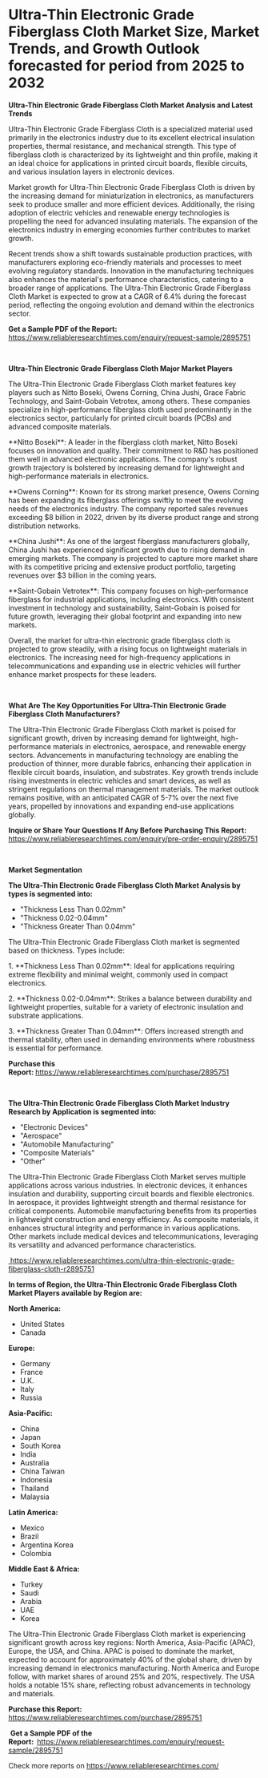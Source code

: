 <p><h1>Ultra-Thin Electronic Grade Fiberglass Cloth Market Size, Market Trends, and Growth Outlook forecasted for period from 2025 to 2032</h1></p><p><strong>Ultra-Thin Electronic Grade Fiberglass Cloth Market Analysis and Latest Trends</strong></p>
<p><p>Ultra-Thin Electronic Grade Fiberglass Cloth is a specialized material used primarily in the electronics industry due to its excellent electrical insulation properties, thermal resistance, and mechanical strength. This type of fiberglass cloth is characterized by its lightweight and thin profile, making it an ideal choice for applications in printed circuit boards, flexible circuits, and various insulation layers in electronic devices.</p><p>Market growth for Ultra-Thin Electronic Grade Fiberglass Cloth is driven by the increasing demand for miniaturization in electronics, as manufacturers seek to produce smaller and more efficient devices. Additionally, the rising adoption of electric vehicles and renewable energy technologies is propelling the need for advanced insulating materials. The expansion of the electronics industry in emerging economies further contributes to market growth.</p><p>Recent trends show a shift towards sustainable production practices, with manufacturers exploring eco-friendly materials and processes to meet evolving regulatory standards. Innovation in the manufacturing techniques also enhances the material's performance characteristics, catering to a broader range of applications. The Ultra-Thin Electronic Grade Fiberglass Cloth Market is expected to grow at a CAGR of 6.4% during the forecast period, reflecting the ongoing evolution and demand within the electronics sector.</p></p>
<p><strong>Get a Sample PDF of the Report:&nbsp;</strong> <a href="https://www.reliableresearchtimes.com/enquiry/request-sample/2895751?utm_campaign=3028&utm_medium=2&utm_source=Github&utm_content=ia&utm_term=15032025&utm_id=ultra-thin-electronic-grade-fiberglass-cloth">https://www.reliableresearchtimes.com/enquiry/request-sample/2895751</a></p>
<p>&nbsp;</p>
<p><strong>Ultra-Thin Electronic Grade Fiberglass Cloth Major Market Players</strong></p>
<p><p>The Ultra-Thin Electronic Grade Fiberglass Cloth market features key players such as Nitto Boseki, Owens Corning, China Jushi, Grace Fabric Technology, and Saint-Gobain Vetrotex, among others. These companies specialize in high-performance fiberglass cloth used predominantly in the electronics sector, particularly for printed circuit boards (PCBs) and advanced composite materials.</p><p>**Nitto Boseki**: A leader in the fiberglass cloth market, Nitto Boseki focuses on innovation and quality. Their commitment to R&D has positioned them well in advanced electronic applications. The company's robust growth trajectory is bolstered by increasing demand for lightweight and high-performance materials in electronics.</p><p>**Owens Corning**: Known for its strong market presence, Owens Corning has been expanding its fiberglass offerings swiftly to meet the evolving needs of the electronics industry. The company reported sales revenues exceeding $8 billion in 2022, driven by its diverse product range and strong distribution networks.</p><p>**China Jushi**: As one of the largest fiberglass manufacturers globally, China Jushi has experienced significant growth due to rising demand in emerging markets. The company is projected to capture more market share with its competitive pricing and extensive product portfolio, targeting revenues over $3 billion in the coming years.</p><p>**Saint-Gobain Vetrotex**: This company focuses on high-performance fiberglass for industrial applications, including electronics. With consistent investment in technology and sustainability, Saint-Gobain is poised for future growth, leveraging their global footprint and expanding into new markets.</p><p>Overall, the market for ultra-thin electronic grade fiberglass cloth is projected to grow steadily, with a rising focus on lightweight materials in electronics. The increasing need for high-frequency applications in telecommunications and expanding use in electric vehicles will further enhance market prospects for these leaders.</p></p>
<p>&nbsp;</p>
<p><strong>What Are The Key Opportunities For Ultra-Thin Electronic Grade Fiberglass Cloth Manufacturers?</strong></p>
<p><p>The Ultra-Thin Electronic Grade Fiberglass Cloth market is poised for significant growth, driven by increasing demand for lightweight, high-performance materials in electronics, aerospace, and renewable energy sectors. Advancements in manufacturing technology are enabling the production of thinner, more durable fabrics, enhancing their application in flexible circuit boards, insulation, and substrates. Key growth trends include rising investments in electric vehicles and smart devices, as well as stringent regulations on thermal management materials. The market outlook remains positive, with an anticipated CAGR of 5-7% over the next five years, propelled by innovations and expanding end-use applications globally.</p></p>
<p><strong>Inquire or Share Your Questions If Any Before Purchasing This Report:</strong> <a href="https://www.reliableresearchtimes.com/enquiry/pre-order-enquiry/2895751?utm_campaign=3028&utm_medium=2&utm_source=Github&utm_content=ia&utm_term=15032025&utm_id=ultra-thin-electronic-grade-fiberglass-cloth">https://www.reliableresearchtimes.com/enquiry/pre-order-enquiry/2895751</a></p>
<p>&nbsp;</p>
<p><strong>Market Segmentation</strong></p>
<p><strong>The Ultra-Thin Electronic Grade Fiberglass Cloth Market Analysis by types is segmented into:</strong></p>
<p><ul><li>"Thickness Less Than 0.02mm"</li><li>"Thickness 0.02-0.04mm"</li><li>"Thickness Greater Than 0.04mm"</li></ul></p>
<p><p>The Ultra-Thin Electronic Grade Fiberglass Cloth market is segmented based on thickness. Types include: </p><p>1. **Thickness Less Than 0.02mm**: Ideal for applications requiring extreme flexibility and minimal weight, commonly used in compact electronics. </p><p>2. **Thickness 0.02-0.04mm**: Strikes a balance between durability and lightweight properties, suitable for a variety of electronic insulation and substrate applications. </p><p>3. **Thickness Greater Than 0.04mm**: Offers increased strength and thermal stability, often used in demanding environments where robustness is essential for performance.</p></p>
<p><strong>Purchase this Report:&nbsp;</strong><a href="https://www.reliableresearchtimes.com/purchase/2895751?utm_campaign=3028&utm_medium=2&utm_source=Github&utm_content=ia&utm_term=15032025&utm_id=ultra-thin-electronic-grade-fiberglass-cloth">https://www.reliableresearchtimes.com/purchase/2895751</a></p>
<p>&nbsp;</p>
<p><strong>The Ultra-Thin Electronic Grade Fiberglass Cloth Market Industry Research by Application is segmented into:</strong></p>
<p><ul><li>"Electronic Devices"</li><li>"Aerospace"</li><li>"Automobile Manufacturing"</li><li>"Composite Materials"</li><li>"Other"</li></ul></p>
<p><p>The Ultra-Thin Electronic Grade Fiberglass Cloth Market serves multiple applications across various industries. In electronic devices, it enhances insulation and durability, supporting circuit boards and flexible electronics. In aerospace, it provides lightweight strength and thermal resistance for critical components. Automobile manufacturing benefits from its properties in lightweight construction and energy efficiency. As composite materials, it enhances structural integrity and performance in various applications. Other markets include medical devices and telecommunications, leveraging its versatility and advanced performance characteristics.</p></p>
<p><a href="https://www.reliableresearchtimes.com/ultra-thin-electronic-grade-fiberglass-cloth-r2895751?utm_campaign=3028&utm_medium=2&utm_source=Github&utm_content=ia&utm_term=15032025&utm_id=ultra-thin-electronic-grade-fiberglass-cloth">&nbsp;https://www.reliableresearchtimes.com/ultra-thin-electronic-grade-fiberglass-cloth-r2895751</a></p>
<p><strong>In terms of Region, the Ultra-Thin Electronic Grade Fiberglass Cloth Market Players available by Region are:</strong></p>
<p>
    <p> <strong> North America: </strong>
        <ul>
            <li>United States</li>
            <li>Canada</li>
        </ul>
        </p> 
    <p> <strong> Europe: </strong>
        <ul>
            <li>Germany</li>
            <li>France</li>
            <li>U.K.</li>
            <li>Italy</li>
            <li>Russia</li>
        </ul>
        </p> 
    <p> <strong> Asia-Pacific: </strong>
        <ul>
            <li>China</li>
            <li>Japan</li>
            <li>South Korea</li>
            <li>India</li>
            <li>Australia</li>
            <li>China Taiwan</li>
            <li>Indonesia</li>
            <li>Thailand</li>
            <li>Malaysia</li>
        </ul>
        </p> 
    <p> <strong> Latin America: </strong>
        <ul>
            <li>Mexico</li>
            <li>Brazil</li>
            <li>Argentina Korea</li>
            <li>Colombia</li>
        </ul>
        </p> 
    <p> <strong> Middle East & Africa: </strong>
        <ul>
            <li>Turkey</li>
            <li>Saudi</li>
            <li>Arabia</li>
            <li>UAE</li>
            <li>Korea</li>
        </ul>
    </p>
    </p>
<p><p>The Ultra-Thin Electronic Grade Fiberglass Cloth market is experiencing significant growth across key regions: North America, Asia-Pacific (APAC), Europe, the USA, and China. APAC is poised to dominate the market, expected to account for approximately 40% of the global share, driven by increasing demand in electronics manufacturing. North America and Europe follow, with market shares of around 25% and 20%, respectively. The USA holds a notable 15% share, reflecting robust advancements in technology and materials.</p></p>
<p><strong>Purchase this Report: </strong><a href="https://www.reliableresearchtimes.com/purchase/2895751?utm_campaign=3028&utm_medium=2&utm_source=Github&utm_content=ia&utm_term=15032025&utm_id=ultra-thin-electronic-grade-fiberglass-cloth">https://www.reliableresearchtimes.com/purchase/2895751</a></p>
<p>&nbsp;<strong>Get a Sample PDF of the Report:&nbsp;&nbsp;</strong><a href="https://www.reliableresearchtimes.com/enquiry/request-sample/2895751?utm_campaign=3028&utm_medium=2&utm_source=Github&utm_content=ia&utm_term=15032025&utm_id=ultra-thin-electronic-grade-fiberglass-cloth">https://www.reliableresearchtimes.com/enquiry/request-sample/2895751</a></p>
<p><strong></strong></p>
<p>Check more reports on <a href="https://www.reliableresearchtimes.com/?utm_campaign=3028&utm_medium=2&utm_source=Github&utm_content=ia&utm_term=15032025&utm_id=ultra-thin-electronic-grade-fiberglass-cloth">https://www.reliableresearchtimes.com/</a></p>